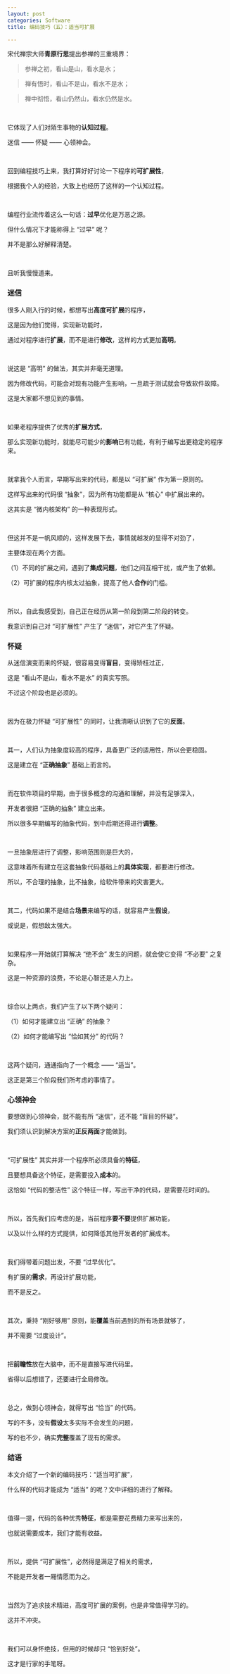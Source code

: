 ```yaml
---
layout: post
categories: Software
title: 编码技巧（五）：适当可扩展

---
```


宋代禅宗大师**青原行思**提出参禅的三重境界：

> 参禅之初，看山是山，看水是水；

> 禅有悟时，看山不是山，看水不是水；

> 禅中彻悟，看山仍然山，看水仍然是水。

<br/>

它体现了人们对陌生事物的**认知过程**。

迷信 —— 怀疑 —— 心领神会。

<br/>

回到编程技巧上来，我打算好好讨论一下程序的**可扩展性**，

根据我个人的经验，大致上也经历了这样的一个认知过程。

<br/>

编程行业流传着这么一句话：**过早**优化是万恶之源。

但什么情况下才能称得上 “过早” 呢？

并不是那么好解释清楚。

<br/>

且听我慢慢道来。

### 迷信

很多人刚入行的时候，都想写出**高度可扩展**的程序，

这是因为他们觉得，实现新功能时，

通过对程序进行**扩展**，而不是进行**修改**，这样的方式更加**高明**。

<br/>

说这是 “高明” 的做法，其实并非毫无道理。

因为修改代码，可能会对现有功能产生影响，一旦疏于测试就会导致软件故障。

这是大家都不想见到的事情。

<br/>

如果老程序提供了优秀的**扩展方式**，

那么实现新功能时，就能尽可能少的**影响**已有功能，有利于编写出更稳定的程序来。

<br/>

就拿我个人而言，早期写出来的代码，都是以 “可扩展” 作为第一原则的。

这样写出来的代码很 “抽象”，因为所有功能都是从 “核心” 中扩展出来的。

这其实是 “微内核架构” 的一种表现形式。

<br/>

但这并不是一帆风顺的，这样发展下去，事情就越发的显得不对劲了，

主要体现在两个方面。

（1）不同的扩展之间，遇到了**集成问题**，他们之间互相干扰，或产生了依赖。

（2）可扩展的程序内核太过抽象，提高了他人**合作**的门槛。

<br/>

所以，自此我感受到，自己正在经历从第一阶段到第二阶段的转变。

我意识到自己对 “可扩展性” 产生了 “迷信”，对它产生了怀疑。

### 怀疑

从迷信演变而来的怀疑，很容易变得**盲目**，变得矫枉过正，

这是 “看山不是山，看水不是水” 的真实写照。

不过这个阶段也是必须的。

<br/>

因为在极力怀疑 “可扩展性” 的同时，让我清晰认识到了它的**反面**。

<br/>

其一，人们认为抽象度较高的程序，具备更广泛的适用性，所以会更稳固。

这是建立在 “**正确抽象**” 基础上而言的。

<br/>

而在软件项目的早期，由于很多概念的沟通和理解，并没有足够深入，

开发者很把 “正确的抽象” 建立出来。

所以很多早期编写的抽象代码，到中后期还得进行**调整**。

<br/>

一旦抽象层进行了调整，影响范围则是巨大的，

这意味着所有建立在这套抽象代码基础上的**具体实现**，都要进行修改。

所以，不合理的抽象，比不抽象，给软件带来的灾害更大。

<br/>

其二，代码如果不是结合**场景**来编写的话，就容易产生**假设**，

或说是，假想敌太强大。

<br/>

如果程序一开始就打算解决 “绝不会” 发生的问题，就会使它变得 “不必要” 之复杂。

这是一种资源的浪费，不论是心智还是人力上。

<br/>

综合以上两点，我们产生了以下两个疑问：

（1）如何才能建立出 “正确” 的抽象？

（2）如何才能编写出 “恰如其分” 的代码？

<br/>

这两个疑问，通通指向了一个概念 —— “适当”。

这正是第三个阶段我们所考虑的事情了。

### 心领神会

要想做到心领神会，就不能有所 “迷信”，还不能 “盲目的怀疑”。

我们须认识到解决方案的**正反两面**才能做到。

<br/>

“可扩展性” 其实并非一个程序所必须具备的**特征**，

且要想具备这个特征，是需要投入**成本**的。

这恰如 “代码的整洁性” 这个特征一样，写出干净的代码，是需要花时间的。

<br/>

所以，首先我们应考虑的是，当前程序**要不要**提供扩展功能，

以及以什么样的方式提供，如何降低其他开发者的扩展成本。

<br/>

我们得带着问题出发，不要 “过早优化”。

有扩展的**需求**，再设计扩展功能，

而不是反之。

<br/>

其次，秉持 “刚好够用” 原则，能**覆盖**当前遇到的所有场景就够了，

并不需要 “过度设计”。

<br/>

把**前瞻性**放在大脑中，而不是直接写进代码里。

省得以后想错了，还要进行全局修改。

<br/>

总之，做到心领神会，就得写出 “恰当” 的代码。

写的不多，没有**假设**太多实际不会发生的问题，

写的也不少，确实**完整**覆盖了现有的需求。

### 结语

本文介绍了一个新的编码技巧：“适当可扩展”，

什么样的代码才能成为 “适当” 的呢？文中详细的进行了解释。

<br/>

值得一提，代码的各种优秀**特征**，都是需要花费精力来写出来的，

也就说需要成本，我们才能有收益。

<br/>

所以，提供 “可扩展性”，必然得是满足了相关的需求，

不能是开发者一厢情愿而为之。

<br/>

当然为了追求技术精进，高度可扩展的案例，也是非常值得学习的。

这并不冲突。

<br/>

我们可以身怀绝技，但用的时候却只 “恰到好处”。

这才是行家的手笔呀。
